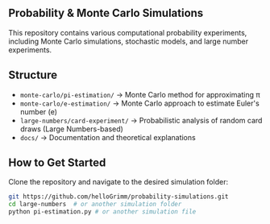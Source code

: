 ## Probability & Monte Carlo Simulations  

This repository contains various computational probability experiments, including Monte Carlo simulations, stochastic models, and large number experiments.  

## Structure  

- `monte-carlo/pi-estimation/` → Monte Carlo method for approximating π  
- `monte-carlo/e-estimation/` → Monte Carlo approach to estimate Euler's number (e)  
- `large-numbers/card-experiment/` → Probabilistic analysis of random card draws (Large Numbers-based)   
- `docs/` → Documentation and theoretical explanations  

## How to Get Started  

Clone the repository and navigate to the desired simulation folder:  

```bash
git https://github.com/helloGrimm/probability-simulations.git
cd large-numbers  # or another simulation folder
python pi-estimation.py # or another simulation file
